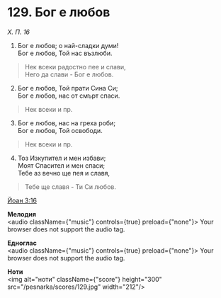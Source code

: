 # 129. Бог е любов

_Х. П. 16_

1. Бог е любов; о най-сладки думи!  
Бог е любов, Той нас възлюби.  

> Нек всеки радостно пее и слави,  
> Него да слави - Бог е любов.  

2. Бог е любов, Той прати Сина Си;  
Бог е любов, нас от смърт спаси.  

> Нек всеки и пр.  

3. Бог е любов, нас на греха роби;  
Бог е любов, Той освободи.  

> Нек всеки и пр.  

4. Тоз Изкупител и мен избави;  
Моят Спасител и мен спаси;  
Тебе аз вечно ще пея и славя,  

> Тебе ще славя - Ти Си любов.

[Йоан 3:16](http://biblia.bg/index.php?k=43&g=3&s=16)

**Мелодия**  
<audio className={"music"} controls={true} preload={"none"}>
    <source src="/pesnarka/mp3/129.mp3" type="audio/mpeg"/>
    Your browser does not support the audio tag.
</audio>

**Едноглас**  
<audio className={"music"} controls={true} preload={"none"}>
    <source src="/pesnarka/transp/129.mp3" type="audio/mpeg"/>
    Your browser does not support the audio tag.
</audio>

**Ноти**  
<img alt="ноти" className={"score"} height="300" src="/pesnarka/scores/129.jpg" width="212"/>
